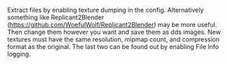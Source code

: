 Extract files by enabling texture dumping in the config. Alternatively something like Replicant2Blender (https://github.com/WoefulWolf/Replicant2Blender) may be more useful. Then change them however you want and save them as dds images. New textures must have the same resolution, mipmap count, and compression format as the original. The last two can be found out by enabling File Info logging.

